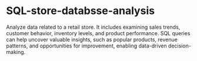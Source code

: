 # SQL-store-databsse-analysis
Analyze data related to a retail store. It includes examining sales trends, customer behavior, inventory levels, and product performance. SQL queries can help uncover valuable insights, such as popular products, revenue patterns, and opportunities for improvement, enabling data-driven decision-making.
